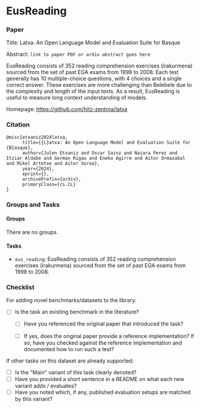 # EusReading

### Paper

Title: Latxa: An Open Language Model and Evaluation Suite for Basque

Abstract: `link to paper PDF or arXiv abstract goes here`

EusReading consists of 352 reading comprehension exercises (irakurmena) sourced from the set of past EGA exams from 1998 to 2008. Each test generally has 10 multiple-choice questions, with 4 choices and a single correct answer. These exercises are more challenging than Belebele due to the complexity and length of the input texts. As a result, EusReading is useful to measure long context understanding of models.

Homepage: https://github.com/hitz-zentroa/latxa


### Citation

```
@misc{etxaniz2024latxa,
      title={{L}atxa: An Open Language Model and Evaluation Suite for {B}asque},
      author={Julen Etxaniz and Oscar Sainz and Naiara Perez and Itziar Aldabe and German Rigau and Eneko Agirre and Aitor Ormazabal and Mikel Artetxe and Aitor Soroa},
      year={2024},
      eprint={},
      archivePrefix={arXiv},
      primaryClass={cs.CL}
}
```

### Groups and Tasks

#### Groups

There are no groups.

#### Tasks

* `eus_reading`: EusReading consists of 352 reading comprehension exercises (irakurmena) sourced from the set of past EGA exams from 1998 to 2008.

### Checklist

For adding novel benchmarks/datasets to the library:
* [ ] Is the task an existing benchmark in the literature?
  * [ ] Have you referenced the original paper that introduced the task?
  * [ ] If yes, does the original paper provide a reference implementation? If so, have you checked against the reference implementation and documented how to run such a test?


If other tasks on this dataset are already supported:
* [ ] Is the "Main" variant of this task clearly denoted?
* [ ] Have you provided a short sentence in a README on what each new variant adds / evaluates?
* [ ] Have you noted which, if any, published evaluation setups are matched by this variant?
